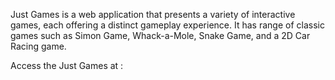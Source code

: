 Just Games is a web application that presents a variety of interactive games, each offering a distinct gameplay experience. It has range of classic games such as Simon Game, Whack-a-Mole, Snake Game, and a 2D Car Racing game.

Access the Just Games at : 
